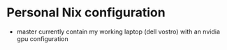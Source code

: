 # Personal Nix configuration

- master currently contain my working laptop (dell vostro) with an nvidia gpu
  configuration
